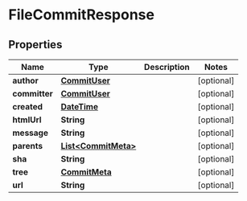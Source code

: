 
# FileCommitResponse

## Properties
Name | Type | Description | Notes
------------ | ------------- | ------------- | -------------
**author** | [**CommitUser**](CommitUser.md) |  |  [optional]
**committer** | [**CommitUser**](CommitUser.md) |  |  [optional]
**created** | [**DateTime**](DateTime.md) |  |  [optional]
**htmlUrl** | **String** |  |  [optional]
**message** | **String** |  |  [optional]
**parents** | [**List&lt;CommitMeta&gt;**](CommitMeta.md) |  |  [optional]
**sha** | **String** |  |  [optional]
**tree** | [**CommitMeta**](CommitMeta.md) |  |  [optional]
**url** | **String** |  |  [optional]



